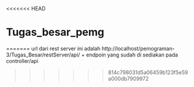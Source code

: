 <<<<<<< HEAD
# Tugas_besar_pemg
=======
url dari rest server ini adalah http://localhost/pemograman-3/Tugas_Besar/restServer/api/ + endpoin yang sudah di sediakan pada controller/api 
>>>>>>> 814c798031d5a06459b123f5e59a000db7909972
